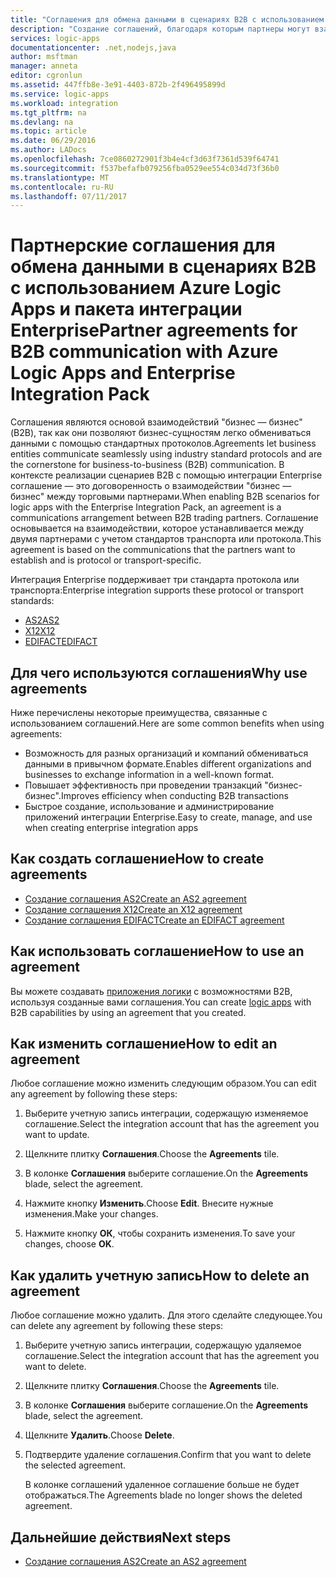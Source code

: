 ```yaml
---
title: "Соглашения для обмена данными в сценариях B2B с использованием Azure Logic Apps | Документация Майкрософт"
description: "Создание соглашений, благодаря которым партнеры могут взаимодействовать, реализуя сценарии B2B с помощью Azure Logic Apps и пакета интеграции Enterprise"
services: logic-apps
documentationcenter: .net,nodejs,java
author: msftman
manager: anneta
editor: cgronlun
ms.assetid: 447ffb8e-3e91-4403-872b-2f496495899d
ms.service: logic-apps
ms.workload: integration
ms.tgt_pltfrm: na
ms.devlang: na
ms.topic: article
ms.date: 06/29/2016
ms.author: LADocs
ms.openlocfilehash: 7ce0860272901f3b4e4cf3d63f7361d539f64741
ms.sourcegitcommit: f537befafb079256fba0529ee554c034d73f36b0
ms.translationtype: MT
ms.contentlocale: ru-RU
ms.lasthandoff: 07/11/2017
---
```

# <a name="partner-agreements-for-b2b-communication-with-azure-logic-apps-and-enterprise-integration-pack"></a><span data-ttu-id="5ca39-103">Партнерские соглашения для обмена данными в сценариях B2B с использованием Azure Logic Apps и пакета интеграции Enterprise</span><span class="sxs-lookup"><span data-stu-id="5ca39-103">Partner agreements for B2B communication with Azure Logic Apps and Enterprise Integration Pack</span></span>

<span data-ttu-id="5ca39-104">Соглашения являются основой взаимодействий "бизнес — бизнес" (B2B), так как они позволяют бизнес-сущностям легко обмениваться данными с помощью стандартных протоколов.</span><span class="sxs-lookup"><span data-stu-id="5ca39-104">Agreements let business entities communicate seamlessly using industry standard protocols and are the cornerstone for business-to-business (B2B) communication.</span></span> <span data-ttu-id="5ca39-105">В контексте реализации сценариев В2В с помощью интеграции Enterprise соглашение — это договоренность о взаимодействии "бизнес — бизнес" между торговыми партнерами.</span><span class="sxs-lookup"><span data-stu-id="5ca39-105">When enabling B2B scenarios for logic apps with the Enterprise Integration Pack, an agreement is a communications arrangement between B2B trading partners.</span></span> <span data-ttu-id="5ca39-106">Соглашение основывается на взаимодействии, которое устанавливается между двумя партнерами с учетом стандартов транспорта или протокола.</span><span class="sxs-lookup"><span data-stu-id="5ca39-106">This agreement is based on the communications that the partners want to establish and is protocol or transport-specific.</span></span>

<span data-ttu-id="5ca39-107">Интеграция Enterprise поддерживает три стандарта протокола или транспорта:</span><span class="sxs-lookup"><span data-stu-id="5ca39-107">Enterprise integration supports these protocol or transport standards:</span></span>

* [<span data-ttu-id="5ca39-108">AS2</span><span class="sxs-lookup"><span data-stu-id="5ca39-108">AS2</span></span>](logic-apps-enterprise-integration-as2.md)
* [<span data-ttu-id="5ca39-109">X12</span><span class="sxs-lookup"><span data-stu-id="5ca39-109">X12</span></span>](logic-apps-enterprise-integration-x12.md)
* [<span data-ttu-id="5ca39-110">EDIFACT</span><span class="sxs-lookup"><span data-stu-id="5ca39-110">EDIFACT</span></span>](logic-apps-enterprise-integration-edifact.md)

## <a name="why-use-agreements"></a><span data-ttu-id="5ca39-111">Для чего используются соглашения</span><span class="sxs-lookup"><span data-stu-id="5ca39-111">Why use agreements</span></span>

<span data-ttu-id="5ca39-112">Ниже перечислены некоторые преимущества, связанные с использованием соглашений.</span><span class="sxs-lookup"><span data-stu-id="5ca39-112">Here are some common benefits when using agreements:</span></span>

* <span data-ttu-id="5ca39-113">Возможность для разных организаций и компаний обмениваться данными в привычном формате.</span><span class="sxs-lookup"><span data-stu-id="5ca39-113">Enables different organizations and businesses to exchange information in a well-known format.</span></span>
* <span data-ttu-id="5ca39-114">Повышает эффективность при проведении транзакций "бизнес-бизнес".</span><span class="sxs-lookup"><span data-stu-id="5ca39-114">Improves efficiency when conducting B2B transactions</span></span>
* <span data-ttu-id="5ca39-115">Быстрое создание, использование и администрирование приложений интеграции Enterprise.</span><span class="sxs-lookup"><span data-stu-id="5ca39-115">Easy to create, manage, and use when creating enterprise integration apps</span></span>

## <a name="how-to-create-agreements"></a><span data-ttu-id="5ca39-116">Как создать соглашение</span><span class="sxs-lookup"><span data-stu-id="5ca39-116">How to create agreements</span></span>

* [<span data-ttu-id="5ca39-117">Создание соглашения AS2</span><span class="sxs-lookup"><span data-stu-id="5ca39-117">Create an AS2 agreement</span></span>](logic-apps-enterprise-integration-as2.md)
* [<span data-ttu-id="5ca39-118">Создание соглашения X12</span><span class="sxs-lookup"><span data-stu-id="5ca39-118">Create an X12 agreement</span></span>](logic-apps-enterprise-integration-x12.md)
* [<span data-ttu-id="5ca39-119">Создание соглашения EDIFACT</span><span class="sxs-lookup"><span data-stu-id="5ca39-119">Create an EDIFACT agreement</span></span>](logic-apps-enterprise-integration-edifact.md)

## <a name="how-to-use-an-agreement"></a><span data-ttu-id="5ca39-120">Как использовать соглашение</span><span class="sxs-lookup"><span data-stu-id="5ca39-120">How to use an agreement</span></span>

<span data-ttu-id="5ca39-121">Вы можете создавать [приложения логики](logic-apps-what-are-logic-apps.md "Дополнительные сведения о приложениях логики") с возможностями B2B, используя созданные вами соглашения.</span><span class="sxs-lookup"><span data-stu-id="5ca39-121">You can create [logic apps](logic-apps-what-are-logic-apps.md "Learn about Logic apps") with B2B capabilities by using an agreement that you created.</span></span>

## <a name="how-to-edit-an-agreement"></a><span data-ttu-id="5ca39-122">Как изменить соглашение</span><span class="sxs-lookup"><span data-stu-id="5ca39-122">How to edit an agreement</span></span>

<span data-ttu-id="5ca39-123">Любое соглашение можно изменить следующим образом.</span><span class="sxs-lookup"><span data-stu-id="5ca39-123">You can edit any agreement by following these steps:</span></span>

1. <span data-ttu-id="5ca39-124">Выберите учетную запись интеграции, содержащую изменяемое соглашение.</span><span class="sxs-lookup"><span data-stu-id="5ca39-124">Select the integration account that has the agreement you want to update.</span></span>

2. <span data-ttu-id="5ca39-125">Щелкните плитку **Соглашения**.</span><span class="sxs-lookup"><span data-stu-id="5ca39-125">Choose the **Agreements** tile.</span></span>

3. <span data-ttu-id="5ca39-126">В колонке **Соглашения** выберите соглашение.</span><span class="sxs-lookup"><span data-stu-id="5ca39-126">On the **Agreements** blade, select the agreement.</span></span>

4. <span data-ttu-id="5ca39-127">Нажмите кнопку **Изменить**.</span><span class="sxs-lookup"><span data-stu-id="5ca39-127">Choose **Edit**.</span></span> <span data-ttu-id="5ca39-128">Внесите нужные изменения.</span><span class="sxs-lookup"><span data-stu-id="5ca39-128">Make your changes.</span></span>

5. <span data-ttu-id="5ca39-129">Нажмите кнопку **ОК**, чтобы сохранить изменения.</span><span class="sxs-lookup"><span data-stu-id="5ca39-129">To save your changes, choose **OK**.</span></span>

## <a name="how-to-delete-an-agreement"></a><span data-ttu-id="5ca39-130">Как удалить учетную запись</span><span class="sxs-lookup"><span data-stu-id="5ca39-130">How to delete an agreement</span></span>

<span data-ttu-id="5ca39-131">Любое соглашение можно удалить. Для этого сделайте следующее.</span><span class="sxs-lookup"><span data-stu-id="5ca39-131">You can delete any agreement by following these steps:</span></span>

1. <span data-ttu-id="5ca39-132">Выберите учетную запись интеграции, содержащую удаляемое соглашение.</span><span class="sxs-lookup"><span data-stu-id="5ca39-132">Select the integration account that has the agreement you want to delete.</span></span>
2. <span data-ttu-id="5ca39-133">Щелкните плитку **Соглашения**.</span><span class="sxs-lookup"><span data-stu-id="5ca39-133">Choose the **Agreements** tile.</span></span>
3. <span data-ttu-id="5ca39-134">В колонке **Соглашения** выберите соглашение.</span><span class="sxs-lookup"><span data-stu-id="5ca39-134">On the **Agreements** blade, select the agreement.</span></span>
4. <span data-ttu-id="5ca39-135">Щелкните **Удалить**.</span><span class="sxs-lookup"><span data-stu-id="5ca39-135">Choose **Delete**.</span></span>
5. <span data-ttu-id="5ca39-136">Подтвердите удаление соглашения.</span><span class="sxs-lookup"><span data-stu-id="5ca39-136">Confirm that you want to delete the selected agreement.</span></span>

    <span data-ttu-id="5ca39-137">В колонке соглашений удаленное соглашение больше не будет отображаться.</span><span class="sxs-lookup"><span data-stu-id="5ca39-137">The Agreements blade no longer shows the deleted agreement.</span></span>

## <a name="next-steps"></a><span data-ttu-id="5ca39-138">Дальнейшие действия</span><span class="sxs-lookup"><span data-stu-id="5ca39-138">Next steps</span></span>
* [<span data-ttu-id="5ca39-139">Создание соглашения AS2</span><span class="sxs-lookup"><span data-stu-id="5ca39-139">Create an AS2 agreement</span></span>](logic-apps-enterprise-integration-as2.md)
